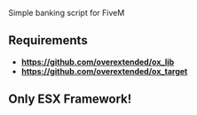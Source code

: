 Simple banking script for FiveM

## Requirements
- **https://github.com/overextended/ox_lib**
- **https://github.com/overextended/ox_target**


## Only ESX Framework!
